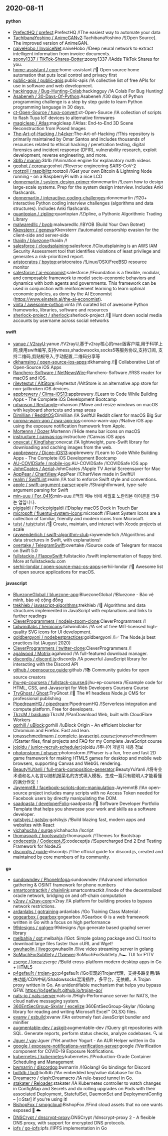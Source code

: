 ## 2020-08-11

#### python
* [PrefectHQ / prefect](https://github.com/PrefectHQ/prefect):PrefectHQ /!The easiest way to automate your data
* [TachibanaYoshino / AnimeGANv2](https://github.com/TachibanaYoshino/AnimeGANv2):TachibanaYoshino /![Open Source]. The improved version of AnimeGAN.
* [naiveHobo / InvoiceNet](https://github.com/naiveHobo/InvoiceNet):naiveHobo /!Deep neural network to extract intelligent information from invoice documents.
* [zoony1337 / TikTok-Shares-Botter](https://github.com/zoony1337/TikTok-Shares-Botter):zoony1337 /!Adds TikTok Shares for you.
* [home-assistant / core](https://github.com/home-assistant/core):home-assistant /!🏡
Open source home automation that puts local control and privacy first
* [public-apis / public-apis](https://github.com/public-apis/public-apis):public-apis /!A collective list of free APIs for use in software and web development.
* [hackingguy / Bug-Hunting-Colab](https://github.com/hackingguy/Bug-Hunting-Colab):hackingguy /!A Colab For Bug Hunting!
* [Asabeneh / 30-Days-Of-Python](https://github.com/Asabeneh/30-Days-Of-Python):Asabeneh /!30 days of Python programming challenge is a step by step guide to learn Python programming language in 30 days.
* [ct-Open-Source / tuya-convert](https://github.com/ct-Open-Source/tuya-convert):ct-Open-Source /!A collection of scripts to flash Tuya IoT devices to alternative firmwares
* [magicleap / Atlas](https://github.com/magicleap/Atlas):magicleap /!Atlas: End-to-End 3D Scene Reconstruction from Posed Images
* [The-Art-of-Hacking / h4cker](https://github.com/The-Art-of-Hacking/h4cker):The-Art-of-Hacking /!This repository is primarily maintained by Omar Santos and includes thousands of resources related to ethical hacking / penetration testing, digital forensics and incident response (DFIR), vulnerability research, exploit development, reverse engineering, and more.
* [3b1b / manim](https://github.com/3b1b/manim):3b1b /!Animation engine for explanatory math videos
* [geohot / corona](https://github.com/geohot/corona):geohot /!Reverse engineering SARS-CoV-2
* [rootzoll / raspiblitz](https://github.com/rootzoll/raspiblitz):rootzoll /!Get your own Bitcoin & Lightning Node running - on a RaspberryPi with a nice LCD
* [donnemartin / system-design-primer](https://github.com/donnemartin/system-design-primer):donnemartin /!Learn how to design large-scale systems. Prep for the system design interview. Includes Anki flashcards.
* [donnemartin / interactive-coding-challenges](https://github.com/donnemartin/interactive-coding-challenges):donnemartin /!120+ interactive Python coding interview challenges (algorithms and data structures). Includes Anki flashcards.
* [quantopian / zipline](https://github.com/quantopian/zipline):quantopian /!Zipline, a Pythonic Algorithmic Trading Library
* [malwaredllc / byob](https://github.com/malwaredllc/byob):malwaredllc /!BYOB (Build Your Own Botnet)
* [Kkevsterrr / geneva](https://github.com/Kkevsterrr/geneva):Kkevsterrr /!automated censorship evasion for the client-side and server-side
* [thaidn / bluezone](https://github.com/thaidn/bluezone):thaidn /!
* [salesforce / cloudsplaining](https://github.com/salesforce/cloudsplaining):salesforce /!Cloudsplaining is an AWS IAM Security Assessment tool that identifies violations of least privilege and generates a risk-prioritized report.
* [aristocratos / bpytop](https://github.com/aristocratos/bpytop):aristocratos /!Linux/OSX/FreeBSD resource monitor
* [salesforce / ai-economist](https://github.com/salesforce/ai-economist):salesforce /!Foundation is a flexible, modular, and composable framework to model socio-economic behaviors and dynamics with both agents and governments. This framework can be used in conjunction with reinforcement learning to learn optimal economic policies, as done by the AI Economist (https://www.einstein.ai/the-ai-economist).
* [vinta / awesome-python](https://github.com/vinta/awesome-python):vinta /!A curated list of awesome Python frameworks, libraries, software and resources
* [sherlock-project / sherlock](https://github.com/sherlock-project/sherlock):sherlock-project /!🔎
Hunt down social media accounts by username across social networks

#### swift
* [yanue / V2rayU](https://github.com/yanue/V2rayU):yanue /!V2rayU,基于v2ray核心的mac版客户端,用于科学上网,使用swift编写,支持vmess,shadowsocks,socks5等服务协议,支持订阅, 支持二维码,剪贴板导入,手动配置,二维码分享等
* [dkhamsing / open-source-ios-apps](https://github.com/dkhamsing/open-source-ios-apps):dkhamsing /!📱
Collaborative List of Open-Source iOS Apps
* [Ranchero-Software / NetNewsWire](https://github.com/Ranchero-Software/NetNewsWire):Ranchero-Software /!RSS reader for macOS and iOS.
* [rileytestut / AltStore](https://github.com/rileytestut/AltStore):rileytestut /!AltStore is an alternative app store for non-jailbroken iOS devices.
* [appbrewery / Clima-iOS13](https://github.com/appbrewery/Clima-iOS13):appbrewery /!Learn to Code While Building Apps - The Complete iOS Development Bootcamp
* [rxhanson / Rectangle](https://github.com/rxhanson/Rectangle):rxhanson /!Move and resize windows on macOS with keyboard shortcuts and snap areas
* [Dimillian / RedditOS](https://github.com/Dimillian/RedditOS):Dimillian /!A SwiftUI Reddit client for macOS Big Sur
* [corona-warn-app / cwa-app-ios](https://github.com/corona-warn-app/cwa-app-ios):corona-warn-app /!Native iOS app using the exposure notification framework from Apple.
* [Mortennn / Dozer](https://github.com/Mortennn/Dozer):Mortennn /!Hide menu bar icons on macOS
* [instructure / canvas-ios](https://github.com/instructure/canvas-ios):instructure /!Canvas iOS apps
* [onevcat / Kingfisher](https://github.com/onevcat/Kingfisher):onevcat /!A lightweight, pure-Swift library for downloading and caching images from the web.
* [appbrewery / Dicee-iOS13](https://github.com/appbrewery/Dicee-iOS13):appbrewery /!Learn to Code While Building Apps - The Complete iOS Development Bootcamp
* [AU-COVIDSafe / mobile-ios](https://github.com/AU-COVIDSafe/mobile-ios):AU-COVIDSafe /!COVIDSafe IOS app
* [JohnCoates / Aerial](https://github.com/JohnCoates/Aerial):JohnCoates /!Apple TV Aerial Screensaver for Mac
* [AppPear / ChartView](https://github.com/AppPear/ChartView):AppPear /!ChartView made in SwiftUI
* [realm / SwiftLint](https://github.com/realm/SwiftLint):realm /!A tool to enforce Swift style and conventions.
* [apple / swift-argument-parser](https://github.com/apple/swift-argument-parser):apple /!Straightforward, type-safe argument parsing for Swift
* [min-uuu / For_0416](https://github.com/min-uuu/For_0416):min-uuu /!맥의 메뉴 바에 세월호 노란리본 아이콘을 띄우는 앱입니다.
* [pigigaldi / Pock](https://github.com/pigigaldi/Pock):pigigaldi /!Display macOS Dock in Touch Bar
* [microsoft / fluentui-system-icons](https://github.com/microsoft/fluentui-system-icons):microsoft /!Fluent System Icons are a collection of familiar, friendly and modern icons from Microsoft.
* [tuist / tuist](https://github.com/tuist/tuist):tuist /!🚀
Create, maintain, and interact with Xcode projects at scale
* [raywenderlich / swift-algorithm-club](https://github.com/raywenderlich/swift-algorithm-club):raywenderlich /!Algorithms and data structures in Swift, with explanations!
* [overtake / TelegramSwift](https://github.com/overtake/TelegramSwift):overtake /!Source code of Telegram for macos on Swift 5.0
* [fullstackio / FlappySwift](https://github.com/fullstackio/FlappySwift):fullstackio /!swift implementation of flappy bird. More at fullstackedu.com
* [serhii-londar / open-source-mac-os-apps](https://github.com/serhii-londar/open-source-mac-os-apps):serhii-londar /!🚀
Awesome list of open source applications for macOS.

#### javascript
* [BluezoneGlobal / bluezone-app](https://github.com/BluezoneGlobal/bluezone-app):BluezoneGlobal /!Bluezone - Bảo vệ mình, bảo vệ cộng đồng
* [trekhleb / javascript-algorithms](https://github.com/trekhleb/javascript-algorithms):trekhleb /!📝
Algorithms and data structures implemented in JavaScript with explanations and links to further readings
* [CleverProgrammers / nodejs-zoom-clone](https://github.com/CleverProgrammers/nodejs-zoom-clone):CleverProgrammers /!
* [tailwindlabs / heroicons](https://github.com/tailwindlabs/heroicons):tailwindlabs /!A set of free MIT-licensed high-quality SVG icons for UI development.
* [goldbergyoni / nodebestpractices](https://github.com/goldbergyoni/nodebestpractices):goldbergyoni /!✅
The Node.js best practices list (August 2020)
* [CleverProgrammers / twitter-clone](https://github.com/CleverProgrammers/twitter-clone):CleverProgrammers /!
* [agalwood / Motrix](https://github.com/agalwood/Motrix):agalwood /!A full-featured download manager.
* [discordjs / discord.js](https://github.com/discordjs/discord.js):discordjs /!A powerful JavaScript library for interacting with the Discord API
* [github / opensource.guide](https://github.com/github/opensource.guide):github /!📚
Community guides for open source creators
* [jhu-ep-coursera / fullstack-course4](https://github.com/jhu-ep-coursera/fullstack-course4):jhu-ep-coursera /!Example code for HTML, CSS, and Javascript for Web Developers Coursera Course
* [TryGhost / Ghost](https://github.com/TryGhost/Ghost):TryGhost /!👻
The #1 headless Node.js CMS for professional publishing
* [PipedreamHQ / pipedream](https://github.com/PipedreamHQ/pipedream):PipedreamHQ /!Serverless integration and compute platform. Free for developers.
* [TkzcM / baiduwp](https://github.com/TkzcM/baiduwp):TkzcM /!PanDownload Web, built with CloudFlare Workers
* [gorhill / uBlock](https://github.com/gorhill/uBlock):gorhill /!uBlock Origin - An efficient blocker for Chromium and Firefox. Fast and lean.
* [jonasschmedtmann / complete-javascript-course](https://github.com/jonasschmedtmann/complete-javascript-course):jonasschmedtmann /!Starter files, final projects and FAQ for my Complete JavaScript course
* [jojoldu / junior-recruit-scheduler](https://github.com/jojoldu/junior-recruit-scheduler):jojoldu /!주니어 개발자 채용 정보
* [photonstorm / phaser](https://github.com/photonstorm/phaser):photonstorm /!Phaser is a fun, free and fast 2D game framework for making HTML5 games for desktop and mobile web browsers, supporting Canvas and WebGL rendering.
* [BeautyYuYanli / full-mark-composition-generator](https://github.com/BeautyYuYanli/full-mark-composition-generator):BeautyYuYanli /!将专业术语和名人名言以随机报菜名的方式填入模板，生成一篇只有聪明人才能看懂的满分作文！
* [JayremntB / facebook-scripts-dom-manipulation](https://github.com/JayremntB/facebook-scripts-dom-manipulation):JayremntB /!An open-source project includes many scripts with no Access Token needed for Facebook users by directly manipulating the DOM.
* [saadpasta / developerFolio](https://github.com/saadpasta/developerFolio):saadpasta /!🚀
Software Developer Portfolio Template that helps you showcase your work and skills as a software developer.
* [gatsbyjs / gatsby](https://github.com/gatsbyjs/gatsby):gatsbyjs /!Build blazing fast, modern apps and websites with React
* [yichahucha / surge](https://github.com/yichahucha/surge):yichahucha /!script
* [thomaspark / bootswatch](https://github.com/thomaspark/bootswatch):thomaspark /!Themes for Bootstrap
* [codeceptjs / CodeceptJS](https://github.com/codeceptjs/CodeceptJS):codeceptjs /!Supercharged End 2 End Testing Framework for NodeJS
* [discordjs / guide](https://github.com/discordjs/guide):discordjs /!The official guide for discord.js, created and maintained by core members of its community.

#### go
* [sundowndev / PhoneInfoga](https://github.com/sundowndev/PhoneInfoga):sundowndev /!Advanced information gathering & OSINT framework for phone numbers
* [smartcontractkit / chainlink](https://github.com/smartcontractkit/chainlink):smartcontractkit /!node of the decentralized oracle network, bridging on and off-chain computation
* [v2ray / v2ray-core](https://github.com/v2ray/v2ray-core):v2ray /!A platform for building proxies to bypass network restrictions.
* [ardanlabs / gotraining](https://github.com/ardanlabs/gotraining):ardanlabs /!Go Training Class Material :
* [gogearbox / gearbox](https://github.com/gogearbox/gearbox):gogearbox /!Gearbox
⚙️
is a web framework written in Go with a focus on high performance
* [99designs / gqlgen](https://github.com/99designs/gqlgen):99designs /!go generate based graphql server library
* [melbahja / got](https://github.com/melbahja/got):melbahja /!Got: Simple golang package and CLI tool to download large files faster than cURL and Wget!
* [gwuhaolin / livego](https://github.com/gwuhaolin/livego):gwuhaolin /!live video streaming server in golang
* [SoMuchForSubtlety / f1viewer](https://github.com/SoMuchForSubtlety/f1viewer):SoMuchForSubtlety /!🏎️
TUI for F1TV
* [zserge / lorca](https://github.com/zserge/lorca):zserge /!Build cross-platform modern desktop apps in Go + HTML5
* [p4gefau1t / trojan-go](https://github.com/p4gefau1t/trojan-go):p4gefau1t /!Go实现的Trojan代理，支持多路复用/路由功能/CDN中转/Shadowsocks混淆插件，多平台，无依赖。A Trojan proxy written in Go. An unidentifiable mechanism that helps you bypass GFW. https://p4gefau1t.github.io/trojan-go/
* [nats-io / nats-server](https://github.com/nats-io/nats-server):nats-io /!High-Performance server for NATS, the cloud native messaging system.
* [360EntSecGroup-Skylar / excelize](https://github.com/360EntSecGroup-Skylar/excelize):360EntSecGroup-Skylar /!Golang library for reading and writing Microsoft Excel™ (XLSX) files.
* [evanw / esbuild](https://github.com/evanw/esbuild):evanw /!An extremely fast JavaScript bundler and minifier
* [augmentable-dev / askgit](https://github.com/augmentable-dev/askgit):augmentable-dev /!Query git repositories with SQL. Generate reports, perform status checks, analyze codebases.
🔍
📊
* [Jguer / yay](https://github.com/Jguer/yay):Jguer /!Yet another Yogurt - An AUR Helper written in Go
* [google / exposure-notifications-verification-server](https://github.com/google/exposure-notifications-verification-server):google /!Verification component for COVID-19 Exposure Notifications.
* [kubernetes / kubernetes](https://github.com/kubernetes/kubernetes):kubernetes /!Production-Grade Container Scheduling and Management
* [bwmarrin / discordgo](https://github.com/bwmarrin/discordgo):bwmarrin /!(Golang) Go bindings for Discord
* [boltdb / bolt](https://github.com/boltdb/bolt):boltdb /!An embedded key/value database for Go.
* [Dreamacro / clash](https://github.com/Dreamacro/clash):Dreamacro /!A rule-based tunnel in Go.
* [stakater / Reloader](https://github.com/stakater/Reloader):stakater /!A Kubernetes controller to watch changes in ConfigMap and Secrets and do rolling upgrades on Pods with their associated Deployment, StatefulSet, DaemonSet and DeploymentConfig – [✩Star] if you're using it!
* [BishopFox / smogcloud](https://github.com/BishopFox/smogcloud):BishopFox /!Find cloud assets that no one wants exposed
🔎
☁️
* [DNSCrypt / dnscrypt-proxy](https://github.com/DNSCrypt/dnscrypt-proxy):DNSCrypt /!dnscrypt-proxy 2 - A flexible DNS proxy, with support for encrypted DNS protocols.
* [ipfs / go-ipfs](https://github.com/ipfs/go-ipfs):ipfs /!IPFS implementation in Go
